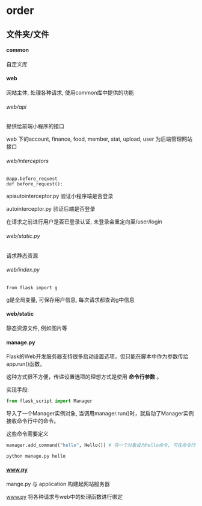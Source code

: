 # order

## 文件夹/文件

#### common

自定义库

#### web

网站主体, 处理各种请求, 使用common库中提供的功能


###### web/api

提供给前端小程序的接口

web 下的account, finance, food, member, stat, upload, user 为后端管理网站接口


###### web/interceptors

```python-repl
@app.before_request
def before_request():
```

apiautointerceptor.py 验证小程序端是否登录

autointerceptor.py 验证后端是否登录

在请求之前进行用户是否已登录认证, 未登录会重定向至/user/login


###### web/static.py

请求静态资源


###### web/index.py

```python-repl
from flask import g
```

g是全局变量, 可保存用户信息, 每次请求都查询g中信息


#### web/static

静态资源文件, 例如图片等

#### manage.py

Flask的Web开发服务器支持很多启动设置选项，但只能在脚本中作为参数传给app.run()函数。

这种方式很不方便，传递设置选项的理想方式是使用 **命令行参数** 。

实现手段:

```python
from flask_script import Manager
```

导入了一个Manager实例对象, 当调用manager.run()时，就启动了Manager实例接收命令行中的命令。

这些命令需要定义

```python
manager.add_command("hello", Hello()) # 将一个对象设为hello命令, 可在命令行中使用该命令
```

```bash
python manage.py hello
```

#### www.py

mange.py 与 application 构建起网站服务器

www.py 将各种请求与web中的处理函数进行绑定
